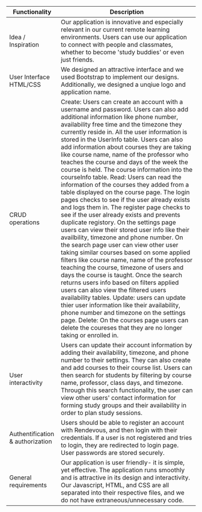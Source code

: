 

| Functionality                           | Description                                     |
|-----------------------------------------|-------------------------------------------------|                  
|  Idea / Inspiration                     | Our application is innovative and especially relevant in our current remote learning environments. Users can use our application to connect with people and classmates, whether to become 'study buddies' or even just friends.                                                         |
|  User Interface HTML/CSS                | We designed an attractive interface and we used Bootstrap to implement our designs. Additionally, we designed a unqiue logo and application name.                                     |
|  CRUD operations                        | Create: Users can create an account with a username and password. Users can also add additional information like phone number, availability free time and the timezone they currently reside in. All the user information is stored in the UserInfo table. Users can also add information about courses they are taking like course name, name of the professor who teaches the course and days of the week the course is held. The course information into the courseInfo table. Read: Users can read the information of the courses they added from a table displayed on the course page. The login pages checks to see if the user already exists and logs them in. The register page checks to see if the user already exists and prevents duplicate registory. On the settings page users can view their stored user info like their availbility, timezone and phone number. On the search page user can view other user taking similar courses based on some applied filters like course name, name of the professor teaching the course, timezone of users and days the course is taught. Once the search returns users info based on filters applied users can also view the filtered users availability tables. Update: users can update thier user information like their availability, phone number and timezone on the settings page. Delete: On the courses page users can delete the coureses that they are no longer taking or enrolled in.                 | 
|  User interactivity                     | Users can update their account information by adding their availability, timezone, and phone number to their settings. They can also create and add courses to their course list. Users can then search for students by filtering by course name, professor, class days, and timezone. Through this search functionality, the user can view other users' contact information for forming study groups and their availability in order to plan study sessions.                                               |  
|  Authentification & authorization       | Users should be able to register an account with Rendevous, and then login with their credentials. If a user is not registered and tries to login, they are redirected to login page. User passwords are stored securely.                                                 |  
| General requirements                    | Our application is user friendly- it is simple, yet effective. The application runs smoothly and is attractive in its design and interactivity. Our Javascript, HTML, and CSS are all separated into their respective files, and we do not have extraneous/unnecessary code.  
